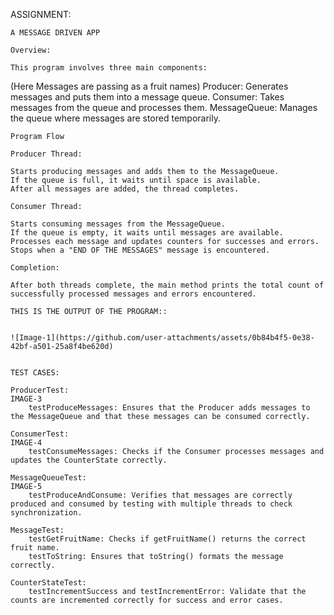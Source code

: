 
ASSIGNMENT:

	A MESSAGE DRIVEN APP
	
	Overview:
	
	This program involves three main components:
  (Here Messages are passing as a fruit names)
	Producer: Generates messages and puts them into a message queue.
	Consumer: Takes messages from the queue and processes them.
	MessageQueue: Manages the queue where messages are stored temporarily.
	
	Program Flow
	
	Producer Thread:

	Starts producing messages and adds them to the MessageQueue.
	If the queue is full, it waits until space is available.
	After all messages are added, the thread completes.
	
	Consumer Thread:

	Starts consuming messages from the MessageQueue.
	If the queue is empty, it waits until messages are available.
	Processes each message and updates counters for successes and errors.
	Stops when a "END OF THE MESSAGES" message is encountered.
	
	Completion:

	After both threads complete, the main method prints the total count of successfully processed messages and errors encountered.
	
	THIS IS THE OUTPUT OF THE PROGRAM::
	
	
	![Image-1](https://github.com/user-attachments/assets/0b84b4f5-0e38-42bf-a501-25a8f4be620d)

	
	TEST CASES:
	
	ProducerTest:
	IMAGE-3
		testProduceMessages: Ensures that the Producer adds messages to the MessageQueue and that these messages can be consumed correctly.
	
	ConsumerTest:
	IMAGE-4
		testConsumeMessages: Checks if the Consumer processes messages and updates the CounterState correctly.	
	
	MessageQueueTest:
	IMAGE-5
		testProduceAndConsume: Verifies that messages are correctly produced and consumed by testing with multiple threads to check synchronization.
	
	MessageTest:
		testGetFruitName: Checks if getFruitName() returns the correct fruit name.
		testToString: Ensures that toString() formats the message correctly.

	CounterStateTest:
		testIncrementSuccess and testIncrementError: Validate that the counts are incremented correctly for success and error cases.

